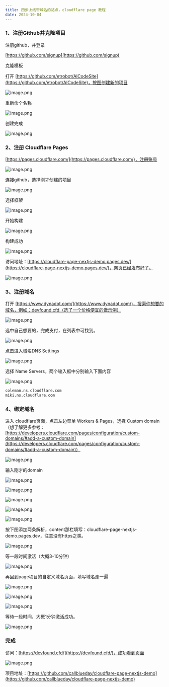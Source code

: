 ```yaml
---
title: 四步上线带域名的站点，cloudflare page 教程
date: 2024-10-04
---
```


### 1、注册Github并克隆项目

注册github，并登录

[https://github.com/signup](https://github.com/signup)

克隆模板

打开 [https://github.com/etrobot/AICodeSite](https://github.com/etrobot/AICodeSite)，按图创建新的项目

![image.png](https://yu-r2-static.devfound.cfd/cloudflare-page-tutorial/image.png)

重新命个名称

![image.png](https://yu-r2-static.devfound.cfd/cloudflare-page-tutorial/image1.png)

创建完成

![image.png](https://yu-r2-static.devfound.cfd/cloudflare-page-tutorial/image2.png)

### 2、注册 Cloudflare Pages

[https://pages.cloudflare.com/](https://pages.cloudflare.com/)，注册账号

![image.png](https://yu-r2-static.devfound.cfd/cloudflare-page-tutorial/image3.png)

连接github，选择刚才创建的项目

![image.png](https://yu-r2-static.devfound.cfd/cloudflare-page-tutorial/image4.png)

选择框架

![image.png](https://yu-r2-static.devfound.cfd/cloudflare-page-tutorial/image5.png)

开始构建

![image.png](https://yu-r2-static.devfound.cfd/cloudflare-page-tutorial/image6.png)

构建成功

![image.png](https://yu-r2-static.devfound.cfd/cloudflare-page-tutorial/image7.png)

访问地址：[https://cloudflare-page-nextjs-demo.pages.dev/](https://cloudflare-page-nextjs-demo.pages.dev/)，网页已经发布好了。

![image.png](https://yu-r2-static.devfound.cfd/cloudflare-page-tutorial/image8.png)

### 3、注册域名

打开 [https://www.dynadot.com/](https://www.dynadot.com/)，搜索你想要的域名，例如：devfound.cfd（选了一个价格便宜的做示例）

![image.png](https://yu-r2-static.devfound.cfd/cloudflare-page-tutorial/image9.png)

选中自己想要的，完成支付，在列表中可找到。

![image.png](https://yu-r2-static.devfound.cfd/cloudflare-page-tutorial/image10.png)

点击进入域名DNS Settings

![image.png](https://yu-r2-static.devfound.cfd/cloudflare-page-tutorial/image11.png)

选择 Name Servers，两个输入框中分别输入下面内容

![image.png](https://yu-r2-static.devfound.cfd/cloudflare-page-tutorial/image12.png)

```bash
coleman.ns.cloudflare.com
miki.ns.cloudflare.com
```

### 4、绑定域名

进入 cloudflare页面，点击左边菜单 Workers & Pages，选择 Custom domain（想了解更多参考：[https://developers.cloudflare.com/pages/configuration/custom-domains/#add-a-custom-domain](https://developers.cloudflare.com/pages/configuration/custom-domains/#add-a-custom-domain)）

![image.png](https://yu-r2-static.devfound.cfd/cloudflare-page-tutorial/image13.png)

输入刚才的domain

![image.png](https://yu-r2-static.devfound.cfd/cloudflare-page-tutorial/image14.png)

![image.png](https://yu-r2-static.devfound.cfd/cloudflare-page-tutorial/image15.png)

![image.png](https://yu-r2-static.devfound.cfd/cloudflare-page-tutorial/image16.png)

![image.png](https://yu-r2-static.devfound.cfd/cloudflare-page-tutorial/image17.png)

![image.png](https://yu-r2-static.devfound.cfd/cloudflare-page-tutorial/image18.png)

按下图添加两条解析，content那栏填写：cloudflare-page-nextjs-demo.pages.dev，注意没有https之类。

![image.png](https://yu-r2-static.devfound.cfd/cloudflare-page-tutorial/image19.png)

等一段时间激活（大概3-10分钟）

![image.png](https://yu-r2-static.devfound.cfd/cloudflare-page-tutorial/image20.png)

再回到page项目的自定义域名页面，填写域名走一遍

![image.png](https://yu-r2-static.devfound.cfd/cloudflare-page-tutorial/image21.png)

![image.png](https://yu-r2-static.devfound.cfd/cloudflare-page-tutorial/image22.png)

![image.png](https://yu-r2-static.devfound.cfd/cloudflare-page-tutorial/image23.png)

等待一段时间，大概1分钟激活成功。

![image.png](https://yu-r2-static.devfound.cfd/cloudflare-page-tutorial/image24.png)

### 完成

访问：[https://devfound.cfd/](https://devfound.cfd/)，成功看到页面

![image.png](https://yu-r2-static.devfound.cfd/cloudflare-page-tutorial/image25.png)

项目地址：[https://github.com/callblueday/cloudflare-page-nextjs-demo](https://github.com/callblueday/cloudflare-page-nextjs-demo)